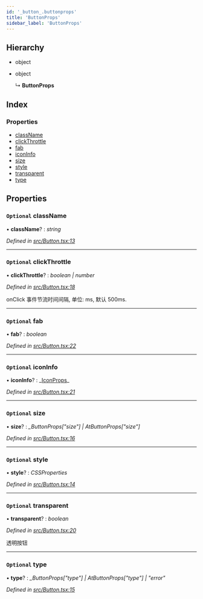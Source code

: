 ```yaml
---
id: '_button_.buttonprops'
title: 'ButtonProps'
sidebar_label: 'ButtonProps'
---
```


## Hierarchy

- object

- object

  ↳ **ButtonProps**

## Index

### Properties

- [className](_button_.buttonprops.md#optional-classname)
- [clickThrottle](_button_.buttonprops.md#optional-clickthrottle)
- [fab](_button_.buttonprops.md#optional-fab)
- [iconInfo](_button_.buttonprops.md#optional-iconinfo)
- [size](_button_.buttonprops.md#optional-size)
- [style](_button_.buttonprops.md#optional-style)
- [transparent](_button_.buttonprops.md#optional-transparent)
- [type](_button_.buttonprops.md#optional-type)

## Properties

### `Optional` className

• **className**? : _string_

_Defined in [src/Button.tsx:13](https://github.com/tarojsx/ui/blob/v0.11.0/src/Button.tsx#L13)_

---

### `Optional` clickThrottle

• **clickThrottle**? : _boolean | number_

_Defined in [src/Button.tsx:18](https://github.com/tarojsx/ui/blob/v0.11.0/src/Button.tsx#L18)_

onClick 事件节流时间间隔, 单位: ms, 默认 500ms.

---

### `Optional` fab

• **fab**? : _boolean_

_Defined in [src/Button.tsx:22](https://github.com/tarojsx/ui/blob/v0.11.0/src/Button.tsx#L22)_

---

### `Optional` iconInfo

• **iconInfo**? : _[IconProps](\_icon_.iconprops.md)\_

_Defined in [src/Button.tsx:21](https://github.com/tarojsx/ui/blob/v0.11.0/src/Button.tsx#L21)_

---

### `Optional` size

• **size**? : _\_ButtonProps["size"] | AtButtonProps["size"]_

_Defined in [src/Button.tsx:16](https://github.com/tarojsx/ui/blob/v0.11.0/src/Button.tsx#L16)_

---

### `Optional` style

• **style**? : _CSSProperties_

_Defined in [src/Button.tsx:14](https://github.com/tarojsx/ui/blob/v0.11.0/src/Button.tsx#L14)_

---

### `Optional` transparent

• **transparent**? : _boolean_

_Defined in [src/Button.tsx:20](https://github.com/tarojsx/ui/blob/v0.11.0/src/Button.tsx#L20)_

透明按钮

---

### `Optional` type

• **type**? : _\_ButtonProps["type"] | AtButtonProps["type"] | "error"_

_Defined in [src/Button.tsx:15](https://github.com/tarojsx/ui/blob/v0.11.0/src/Button.tsx#L15)_
